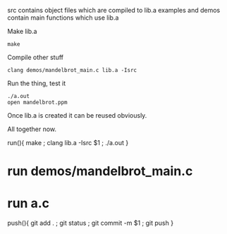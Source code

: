 src contains object files which are compiled to lib.a
examples and demos contain main functions which use lib.a

Make lib.a

	make

Compile other stuff

	clang demos/mandelbrot_main.c lib.a -Isrc

Run the thing, test it

	./a.out
	open mandelbrot.ppm


Once lib.a is created it can be reused obviously.

All together now.

run(){
        make ; clang lib.a -Isrc $1 ; ./a.out
}

# run demos/mandelbrot_main.c
# run a.c

push(){
	git add . ; git status ; git commit -m $1 ; git push
}
